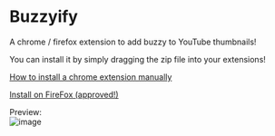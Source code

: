 # Buzzyify
A chrome / firefox extension to add buzzy to YouTube thumbnails!

You can install it by simply dragging the zip file into your extensions!  

[How to install a chrome extension manually](https://www.cnet.com/tech/services-and-software/how-to-install-chrome-extensions-manually/)  
  
[Install on FireFox (approved!)](https://addons.mozilla.org/en-US/firefox/addon/youtube-buzzyify/)  
  
Preview:  
![image](https://github.com/sstock2005/buzzyify-youtube/assets/144393153/2ad4078f-4855-42b8-b8a3-d002aa51972f)
